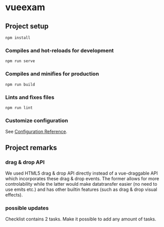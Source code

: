 # vueexam

## Project setup
```
npm install
```

### Compiles and hot-reloads for development
```
npm run serve
```

### Compiles and minifies for production
```
npm run build
```

### Lints and fixes files
```
npm run lint
```

### Customize configuration
See [Configuration Reference](https://cli.vuejs.org/config/).

## Project remarks

### drag & drop API
We used HTML5 drag & drop API directly instead of a vue-draggable API which incorporates these drag & drop events. The former allows for more controlability while the latter would make datatransfer easier (no need to use emits etc.) and has other builtin features (such as drag & drop visual effects).

### possible updates
Checklist contains 2 tasks. Make it possible to add any amount of tasks.
